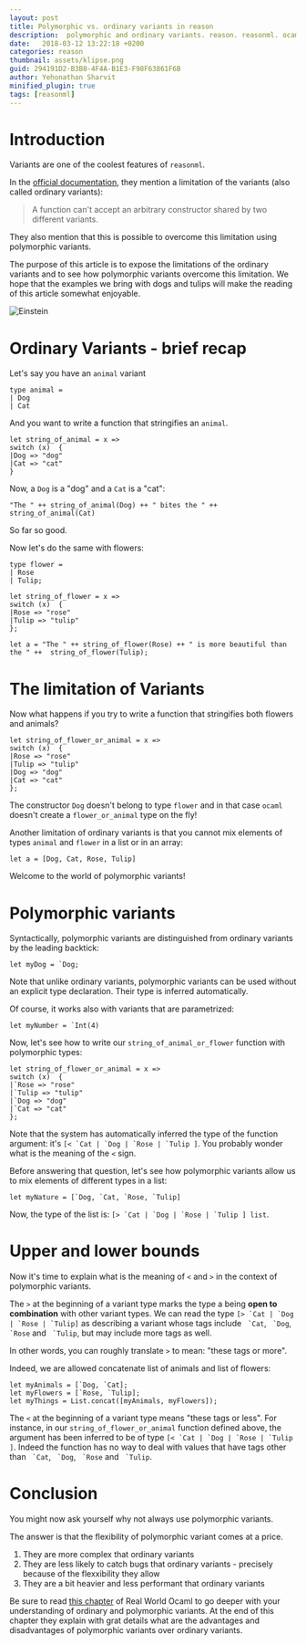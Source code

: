 ```yaml
---
layout: post
title: Polymorphic vs. ordinary variants in reason 
description:  polymorphic and ordinary variants. reason. reasonml. ocaml.
date:   2018-03-12 13:22:18 +0200
categories: reason
thumbnail: assets/klipse.png
guid: 294191D2-B3B8-4F4A-B1E3-F98F63861F6B
author: Yehonathan Sharvit
minified_plugin: true
tags: [reasonml]
---
```


# Introduction

Variants are one of the coolest features of `reasonml`. 

In the [official documentation](https://reasonml.github.io/docs/en/variant.html), they mention a limitation of the variants (also called ordinary variants):

> A function can't accept an arbitrary constructor shared by two different variants.

They also mention that this is possible to overcome this limitation using polymorphic variants.

The purpose of this article is to expose the limitations of the ordinary variants and to see how polymorphic variants overcome this limitation. We hope that the examples we bring with dogs and tulips will make the reading of this article somewhat enjoyable.

![Einstein](/assets/dog_tulip.jpg)

# Ordinary Variants - brief recap

Let's say you have an `animal` variant

~~~klipse-reason-types
type animal = 
| Dog
| Cat 
~~~

And you want to write a function that stringifies an `animal`.

~~~klipse-reason-types
let string_of_animal = x => 
switch (x)  {
|Dog => "dog"
|Cat => "cat"
}
~~~

Now, a `Dog` is a "dog" and a `Cat` is a "cat":

~~~klipse-reason-types
"The " ++ string_of_animal(Dog) ++ " bites the " ++  string_of_animal(Cat)
~~~

So far so good.

Now let's do the same with flowers:

~~~klipse-reason-types
type flower =
| Rose
| Tulip;

let string_of_flower = x => 
switch (x)  {
|Rose => "rose"
|Tulip => "tulip"
};

let a = "The " ++ string_of_flower(Rose) ++ " is more beautiful than the " ++  string_of_flower(Tulip);
~~~

# The limitation of Variants


Now what happens if you try to write a function that stringifies both flowers and animals?

~~~klipse-reason-types
let string_of_flower_or_animal = x =>
switch (x)  {
|Rose => "rose"
|Tulip => "tulip"
|Dog => "dog"
|Cat => "cat"
};
~~~

The constructor `Dog` doesn't belong to type `flower` and in that case `ocaml` doesn't create a `flower_or_animal` type on the fly!

Another limitation of ordinary variants is that you cannot mix elements of types `animal` and `flower` in a list or in an array:

~~~klipse-reason-types
let a = [Dog, Cat, Rose, Tulip]
~~~


Welcome to the world of polymorphic variants!

# Polymorphic variants

Syntactically, polymorphic variants are distinguished from ordinary variants by the leading backtick:

~~~klipse-reason-types
let myDog = `Dog;
~~~

Note that unlike ordinary variants, polymorphic variants can be used without an explicit type declaration. 
Their type is inferred automatically. 

Of course, it works also with variants that are parametrized:

~~~klipse-reason-types
let myNumber = `Int(4)
~~~

Now, let's see how to write our `string_of_animal_or_flower` function with polymorphic types:

~~~klipse-reason-types
let string_of_flower_or_animal = x =>
switch (x)  {
|`Rose => "rose"
|`Tulip => "tulip"
|`Dog => "dog"
|`Cat => "cat"
};
~~~

Note that the system has automatically inferred the type of the function argument: it's ``[< `Cat | `Dog | `Rose | `Tulip ]``. You probably wonder what is the meaning of the `<` sign. 

Before answering that question, let's see how polymorphic variants allow us to mix elements of different types in a list:

~~~klipse-reason-types
let myNature = [`Dog, `Cat, `Rose, `Tulip]
~~~

Now, the type of the list is: ``[> `Cat | `Dog | `Rose | `Tulip ] list``.


# Upper and lower bounds

Now it's time to explain what is the meaning of `<` and `>` in the context of polymorphic variants.

The `>` at the beginning of a variant type marks the type a being **open to combination** with other variant types. We can read the type ``[> `Cat | `Dog | `Rose | `Tulip]`` as describing a variant whose tags include `` `Cat``, `` `Dog``, `` `Rose`` and `` `Tulip``, but may include more tags as well.

In other words, you can roughly translate `>` to mean: "these tags or more".

Indeed, we are allowed concatenate list of animals and list of flowers:

~~~klipse-reason-types
let myAnimals = [`Dog, `Cat];
let myFlowers = [`Rose, `Tulip];
let myThings = List.concat([myAnimals, myFlowers]);
~~~


The `<` at the beginning of a variant type means "these tags or less". For instance, in our `string_of_flower_or_animal` function defined above, the argument has been inferred to be of type ``[< `Cat | `Dog | `Rose | `Tulip ]``. Indeed the function has no way to deal with values that have tags other than `` `Cat``, `` `Dog``, `` `Rose`` and `` `Tulip``.

# Conclusion

You might now ask yourself why not always use polymorphic variants. 

The answer is that the flexibility of polymorphic variant comes at a price.

1. They are more complex that ordinary variants
2. They are less likely to catch bugs that ordinary variants - precisely because of the flexxibility they allow
3. They are a bit heavier and less performant that ordinary variants

Be sure to read [this chapter](https://realworldocaml.org/v1/en/html/variants.html#polymorphic-variants) of Real World Ocaml to go deeper with your understanding of ordinary and polymorphic variants. At the end of this chapter they explain with grat details what are the advantages and disadvantages of polymorphic variants over ordinary variants.



